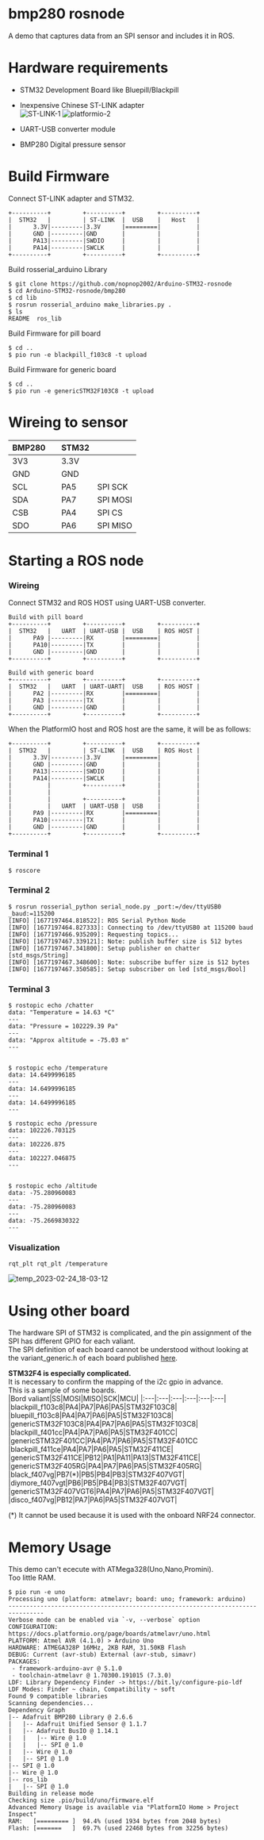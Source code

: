 # bmp280 rosnode
A demo that captures data from an SPI sensor and includes it in ROS.   



# Hardware requirements
- STM32 Development Board like Bluepill/Blackpill  

- Inexpensive Chinese ST-LINK adapter   
![ST-LINK-1](https://user-images.githubusercontent.com/6020549/221065783-33508ebe-2454-4033-92f8-34c00fe0eb80.JPG)
![platformio-2](https://user-images.githubusercontent.com/6020549/221065793-a32da243-946a-4cf4-9655-1347a229d6eb.JPG)

- UART-USB converter module   

- BMP280 Digital pressure sensor   


# Build Firmware
Connect ST-LINK adapter and STM32.
```
+----------+         +----------+         +----------+
|  STM32   |         | ST-LINK  |  USB    |   Host   |
|      3.3V|---------|3.3V      |=========|          |
|      GND |---------|GND       |         |          |
|      PA13|---------|SWDIO     |         |          |
|      PA14|---------|SWCLK     |         |          |
+----------+         +----------+         +----------+
```

Build rosserial_arduino Library
```
$ git clone https://github.com/nopnop2002/Arduino-STM32-rosnode
$ cd Arduino-STM32-rosnode/bmp280
$ cd lib
$ rosrun rosserial_arduino make_libraries.py .
$ ls
README  ros_lib
```


Build Firmware for pill board
```
$ cd ..
$ pio run -e blackpill_f103c8 -t upload
```

Build Firmware for generic board
```
$ cd ..
$ pio run -e genericSTM32F103C8 -t upload
```


# Wireing to sensor
|BMP280||STM32||
|:---|:---|:---|:---|
|3V3||3.3V||
|GND||GND||
|SCL||PA5|SPI SCK|
|SDA||PA7|SPI MOSI|
|CSB||PA4|SPI CS|
|SDO||PA6|SPI MISO|


# Starting a ROS node

### Wireing
Connect STM32 and ROS HOST using UART-USB converter.

```
Build with pill board
+----------+         +----------+         +----------+
|  STM32   |   UART  | UART-USB |  USB    | ROS HOST |
|      PA9 |---------|RX        |=========|          |
|      PA10|---------|TX        |         |          |
|      GND |---------|GND       |         |          |
+----------+         +----------+         +----------+

Build with generic board
+----------+         +----------+         +----------+
|  STM32   |   UART  | UART-UART|  USB    | ROS HOST |
|      PA2 |---------|RX        |=========|          |
|      PA3 |---------|TX        |         |          |
|      GND |---------|GND       |         |          |
+----------+         +----------+         +----------+
```

When the PlatformIO host and ROS host are the same, it will be as follows:
```
+----------+         +----------+         +----------+
|  STM32   |         | ST-LINK  |  USB    | ROS Host |
|      3.3V|---------|3.3V      |=========|          |
|      GND |---------|GND       |         |          |
|      PA13|---------|SWDIO     |         |          |
|      PA14|---------|SWCLK     |         |          |
|          |         +----------+         |          |
|          |                              |          |
|          |         +----------+         |          |
|          |   UART  | UART-USB |  USB    |          |
|      PA9 |---------|RX        |=========|          |
|      PA10|---------|TX        |         |          |
|      GND |---------|GND       |         |          |
+----------+         +----------+         +----------+
```

### Terminal 1
```
$ roscore
```

### Terminal 2
```
$ rosrun rosserial_python serial_node.py _port:=/dev/ttyUSB0 _baud:=115200
[INFO] [1677197464.818522]: ROS Serial Python Node
[INFO] [1677197464.827333]: Connecting to /dev/ttyUSB0 at 115200 baud
[INFO] [1677197466.935209]: Requesting topics...
[INFO] [1677197467.339121]: Note: publish buffer size is 512 bytes
[INFO] [1677197467.341800]: Setup publisher on chatter [std_msgs/String]
[INFO] [1677197467.348600]: Note: subscribe buffer size is 512 bytes
[INFO] [1677197467.350585]: Setup subscriber on led [std_msgs/Bool]
```

### Terminal 3
```
$ rostopic echo /chatter
data: "Temperature = 14.63 *C"
---
data: "Pressure = 102229.39 Pa"
---
data: "Approx altitude = -75.03 m"
---


$ rostopic echo /temperature
data: 14.6499996185
---
data: 14.6499996185
---
data: 14.6499996185
---

$ rostopic echo /pressure
data: 102226.703125
---
data: 102226.875
---
data: 102227.046875
---


$ rostopic echo /altitude
data: -75.280960083
---
data: -75.280960083
---
data: -75.2669830322
---
```

### Visualization
```
rqt_plt rqt_plt /temperature
```

![temp_2023-02-24_18-03-12](https://user-images.githubusercontent.com/6020549/221138164-22929878-2e08-4728-8d91-b9552490e441.png)


# Using other board
The hardware SPI of STM32 is complicated, and the pin assignment of the SPI has different GPIO for each valiant.   
The SPI definition of each board cannot be understood without looking at the variant_generic.h of each board published [here](https://github.com/stm32duino/Arduino_Core_STM32/tree/main/variants).   

__STM32F4 is especially complicated.__   
It is necessary to confirm the mapping of the i2c gpio in advance.   
This is a sample of some boards.   
|Bord valiant|SS|MOSI|MISO|SCK|MCU|
|:---|:---|:---|:---|:---|:---|
|blackpill_f103c8|PA4|PA7|PA6|PA5|STM32F103C8|
|bluepill_f103c8|PA4|PA7|PA6|PA5|STM32F103C8|
|genericSTM32F103C8|PA4|PA7|PA6|PA5|STM32F103C8|
|blackpill_f401cc|PA4|PA7|PA6|PA5|STM32F401CC|
|genericSTM32F401CC|PA4|PA7|PA6|PA5|STM32F401CC
|blackpill_f411ce|PA4|PA7|PA6|PA5|STM32F411CE|
|genericSTM32F411CE|PB12|PA1|PA11|PA13|STM32F411CE|
|genericSTM32F405RG|PA4|PA7|PA6|PA5|STM32F405RG|
|black_f407vg|PB7(*)|PB5|PB4|PB3|STM32F407VGT|
|diymore_f407vgt|PB6|PB5|PB4|PB3|STM32F407VGT|
|genericSTM32F407VGT6|PA4|PA7|PA6|PA5|STM32F407VGT|
|disco_f407vg|PB12|PA7|PA6|PA5|STM32F407VGT|

(*) It cannot be used because it is used with the onboard NRF24 connector.

# Memory Usage
This demo can't ececute with ATMega328(Uno,Nano,Promini).   
Too little RAM.
```
$ pio run -e uno
Processing uno (platform: atmelavr; board: uno; framework: arduino)
--------------------------------------------------------------------------------
Verbose mode can be enabled via `-v, --verbose` option
CONFIGURATION: https://docs.platformio.org/page/boards/atmelavr/uno.html
PLATFORM: Atmel AVR (4.1.0) > Arduino Uno
HARDWARE: ATMEGA328P 16MHz, 2KB RAM, 31.50KB Flash
DEBUG: Current (avr-stub) External (avr-stub, simavr)
PACKAGES:
 - framework-arduino-avr @ 5.1.0
 - toolchain-atmelavr @ 1.70300.191015 (7.3.0)
LDF: Library Dependency Finder -> https://bit.ly/configure-pio-ldf
LDF Modes: Finder ~ chain, Compatibility ~ soft
Found 9 compatible libraries
Scanning dependencies...
Dependency Graph
|-- Adafruit BMP280 Library @ 2.6.6
|   |-- Adafruit Unified Sensor @ 1.1.7
|   |-- Adafruit BusIO @ 1.14.1
|   |   |-- Wire @ 1.0
|   |   |-- SPI @ 1.0
|   |-- Wire @ 1.0
|   |-- SPI @ 1.0
|-- SPI @ 1.0
|-- Wire @ 1.0
|-- ros_lib
|   |-- SPI @ 1.0
Building in release mode
Checking size .pio/build/uno/firmware.elf
Advanced Memory Usage is available via "PlatformIO Home > Project Inspect"
RAM:   [========= ]  94.4% (used 1934 bytes from 2048 bytes)
Flash: [=======   ]  69.7% (used 22468 bytes from 32256 bytes)
```
